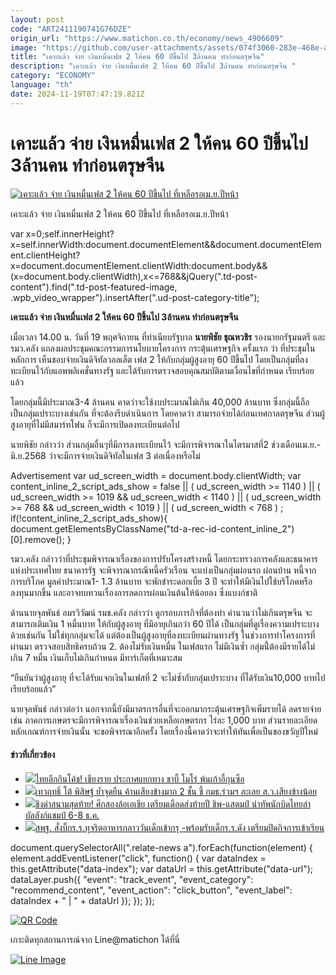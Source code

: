 ```yaml
---
layout: post
code: "ART2411190741G76DZE"
origin_url: "https://www.matichon.co.th/economy/news_4906609"
image: "https://github.com/user-attachments/assets/074f3060-283e-468e-a1d5-73f22366e0bc"
title: "เคาะแล้ว จ่าย เงินหมื่นเฟส 2 ให้คน 60 ปีขึ้นไป 3ล้านคน ทำก่อนตรุษจีน"
description: "เคาะแล้ว จ่าย เงินหมื่นเฟส 2 ให้คน 60 ปีขึ้นไป 3ล้านคน ทำก่อนตรุษจีน "
category: "ECONOMY"
language: "th"
date: 2024-11-19T07:47:19.821Z
---
```


# เคาะแล้ว จ่าย เงินหมื่นเฟส 2 ให้คน 60 ปีขึ้นไป 3ล้านคน ทำก่อนตรุษจีน

[![เคาะแล้ว จ่าย เงินหมื่นเฟส 2 ให้คน 60 ปีขึ้นไป ที่เหลือรอเม.ย.ปีหน้า](https://www.matichon.co.th/wp-content/uploads/2024/11/ภป-คิดตรงเห็นต่างวอลเล็ต1หมื่นบาทขึ้นเว็บ.jpg "ภป-คิดตรงเห็นต่างวอลเล็ต1หมื่นบาทขึ้นเว็บ")](https://www.matichon.co.th/wp-content/uploads/2024/11/ภป-คิดตรงเห็นต่างวอลเล็ต1หมื่นบาทขึ้นเว็บ.jpg)

เคาะแล้ว จ่าย เงินหมื่นเฟส 2 ให้คน 60 ปีขึ้นไป ที่เหลือรอเม.ย.ปีหน้า

var x=0;self.innerHeight?x=self.innerWidth:document.documentElement&&document.documentElement.clientHeight?x=document.documentElement.clientWidth:document.body&&(x=document.body.clientWidth),x<=768&&jQuery(".td-post-content").find(".td-post-featured-image, .wpb\_video\_wrapper").insertAfter(".ud-post-category-title");

**เคาะแล้ว จ่าย เงินหมื่นเฟส 2 ให้คน 60 ปีขึ้นไป 3ล้านคน ทำก่อนตรุษจีน** 

เมื่อเวลา 14.00 น. วันที่ 19 พฤศจิกายน ที่ทำเนียบรัฐบาล **นายพิชัย ชุณหวชิร** รองนายกรัฐมนตรี และรมว.คลัง แถลงผลประชุมคณะกรรมการนโยบายโครงการ กระตุ้นเศรษฐกิจ ครั้งแรก ว่า ที่ประชุมในหลักการ เห็นชอบจ่ายเงินดิจิทัลวอลเล็ต เฟส 2 ให้กับกลุ่มผู้สูงอายุ 60 ปีขึ้นไป โดยเป็นกลุ่มที่ลงทะเบียนไว้กับแอพพลิเคชั่นทางรัฐ และได้รับการตรวจสอบคุณสมบัติตามเงื่อนไขที่กำหนด เรียบร้อยแล้ว

โดยกลุ่มนี้มีประมาณ3-4 ล้านคน คาดว่าจะใช้งบประมาณไม่เกิน 40,000 ล้านบาท ซึ่งกลุ่มนี้ถือเป็นกลุ่มเปราะบางเช่นกัน ที่จะต้องรีบดำเนินการ โดยคาดว่า สามารถจ่ายได้ก่อนเทศกาลตรุษจีน ส่วนผู้สูงอายุที่ไม่มีสมาร์ทโฟน ก็จะมีการเปิดลงทะเบียนต่อไป

นายพิชัย กล่าวว่า ส่วนกลุ่มอื่นๆที่มีการลงทะเบียนไว้ จะมีการพิจารณาในไตรมาสที่2 ช่วงเดือนเม.ย.-มิ.ย.2568 ว่าจะมีการจ่ายเงินดิจิทัลในเฟส 3 ต่อเนื่องหรือไม่

Advertisement var ud\_screen\_width = document.body.clientWidth; var content\_inline\_2\_script\_ads\_show = false || ( ud\_screen\_width >= 1140 ) || ( ud\_screen\_width >= 1019 && ud\_screen\_width < 1140 ) || ( ud\_screen\_width >= 768 && ud\_screen\_width < 1019 ) || ( ud\_screen\_width < 768 ) ; if(!content\_inline\_2\_script\_ads\_show){ document.getElementsByClassName("td-a-rec-id-content\_inline\_2")\[0\].remove(); }

รมว.คลัง กล่าวว่าที่ประชุมพิจารณาเรื่องของการปรับโครงสร้างหนี้ โดยกระทรวงการคลังและธนาคารแห่งประเทศไทย ธนาคารรัฐ จะพิจารณากรณีหนี้ครัวเรือน จะแบ่งเป็นกลุ่มผ่อนรถ ผ่อนบ้าน หนี้จากการบริโภค มูลค่าประมาณ1- 1.3 ล้านบาท จะพักชำระดอกเบี้ย 3 ปี จะทำให้มีเงินไปใช้บริโภคหรือลงทุนมากขึ้น และอาจทบทวนเรื่องการลดการผ่อนเงินต้นให้น้อยลง ซึ่งแบงก์ชาติ

ด้านนายจุลพันธ์ อมรวิวัฒน์ รมช.คลัง กล่าวว่า ดูกรอบภารกิจที่ต้องทำ คำนวนว่าไม่เกินตรุษจีน จะสามารถเติมเงิน 1 หมื่นบาท ให้กับผู้สูงอายุ ที่มีอายุเกินกว่า 60 ปีได้ เป็นกลุ่มที่ดูเรื่องความเปราะบางด้วยเช่นกัน ไม่ใช่ทุกกลุ่มจะได้ แต่ต้องเป็นผู้สูงอายุที่ลงทะเบียนผ่านทางรัฐ ในช่วงการทำโครงการที่ผ่านมา ตรวจสอบสิทธิครบถ้วน 2. ต้องไม่รับเงินหมื่น ในเฟสแรก ไม่มีเงินซ้ำ กลุ่มนี้่ต้องมีรายได้ไม่เกิน 7 หมื่น เงินเก็บไม่เกินกำหนด มีทาร์เก็ตที่เหมาะสม

“ยืนยันว่าผู้สูงอายุ ที่จะได้รับแจกเงินในเฟสที่ 2 จะไม่ซ้ำกับกลุ่มเปราะบาง ที่ได้รับเงิน10,000 บาทไปเรียบร้อยแล้ว”

นายจุลพันธ์ กล่าวต่อว่า นอกจากนี้ยังมีมาตรการอื่นที่จะออกมากระตุ้นเศรษฐกิจเพิ่มรายได้ ลดรายจ่าย เช่น ภาคการเกษตรจะมีการพิจารณาเรื่องเงินช่วยเหลือเกษตรกร ไร่ละ 1,000 บาท ส่วนรายละเอียดหลักเกณฑ์การจ่ายเงินนั้น จะขอพิจารณาอีกครั้ง โดยเรื่องนี้คาดว่าจะทำให้ทันเพื่อเป็นของขวัญปีใหม่

#### ข่าวที่เกี่ยวข้อง

*   [![](https://www.matichon.co.th/wp-content/uploads/2024/11/464976506_998090745688258_8052168036227150071_n.jpg)ไทยลีกกินโค้ช! เชียงราย ประกาศแยกทาง ชาบี้ โมโร่ พ้นเก้าอี้กุนซือ](https://www.matichon.co.th/sport/footballlocal/news_4906614)
*   [![](https://www.matichon.co.th/wp-content/uploads/2024/11/ปกข่าว-7281-146.jpg)เทวฤทธิ์ โต้ พิสิษฐ์ ย้ำจุดยืน ค้านเสียงข้างมาก 2 ชั้น ชี้ กมธ.ร่วมฯ ละเลย ส.ว.เสียงข้างน้อย](https://www.matichon.co.th/politics/news_4906357)
*   [![](https://www.matichon.co.th/wp-content/uploads/2024/11/1-247.jpg)ชิงดำสนามสุดท้าย! ศึกสองล้อเอเชีย เตรียมเดือดส่งท้ายปี ชิพ-แสตมป์ นำทัพนักบิดไทยล่าบัลลังก์แชมป์ 6-8 ธ.ค.](https://www.matichon.co.th/sport-slide/news_4906627)
*   [![](https://www.matichon.co.th/wp-content/uploads/2024/11/14546.jpg)สพฐ. สั่งบิ๊กร.ร.ทุจริตอาหารกลาววันเด็กเข้ากรุ -พร้อมรับเด็กร.ร.ดัง เตรียมปิดกิจการเข้าเรียน](https://www.matichon.co.th/education/news_4906625)

document.querySelectorAll(".relate-news a").forEach(function(element) { element.addEventListener("click", function() { var dataIndex = this.getAttribute("data-index"); var dataUrl = this.getAttribute("data-url"); dataLayer.push({ "event": "track\_event", "event\_category": "recommend\_content", "event\_action": "click\_button", "event\_label": dataIndex + " | " + dataUrl }); }); });

[![QR Code](https://www.matichon.co.th/wp-content/uploads/2023/07/wob1371z.jpg)](https://lin.ee/ht0nDxX)

เกาะติดทุกสถานการณ์จาก Line@matichon ได้ที่นี่

[![Line Image](https://www.matichon.co.th/wp-content/uploads/2023/07/th.png)](https://lin.ee/ht0nDxX)